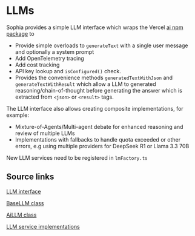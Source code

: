 # LLMs

Sophia provides a simple LLM interface which wraps the Vercel [ai npm package](https://sdk.vercel.ai/) to

- Provide simple overloads to `generateText` with a single user message and optionally a system prompt
- Add OpenTelemetry tracing
- Add cost tracking
- API key lookup and `isConfigured()` check.
- Provides the convenience methods `generatedTextWithJson` and `generateTextWithResult` which allow a LLM to generated reasoning/chain-of-thought before generating the answer which is extracted from `<json>` or `<result>` tags.

The LLM interface also allows creating composite implementations, for example:

- Mixture-of-Agents/Multi-agent debate for enhanced reasoning and review of multiple LLMs
- Implementations with fallbacks to handle quota exceeded or other errors, e.g using multiple providers for DeepSeek R1 or Llama 3.3 70B

New LLM services need to be registered in `lmFactory.ts`

## Source links

[LLM interface](https://github.com/TrafficGuard/sophia/blob/main/src/llm/llm.ts)

[BaseLLM class](https://github.com/TrafficGuard/sophia/blob/main/src/llm/base-llm.ts)

[AiLLM class](https://github.com/TrafficGuard/sophia/blob/main/llm/services/ai-llm.ts)

[LLM service implementations](https://github.com/TrafficGuard/sophia/tree/main/src/llm/services)